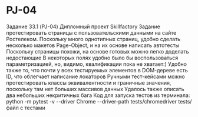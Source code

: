# PJ-04
Задание 33.1 (PJ-04) Дипломный проект Skillfactory
Задание протестировать страницы с пользовательскими данными на сайте Ростелеком.
Поскольку много однотипных страниц, удобно сделать несколько макетов Page-Object, и на их основе написать автотесты
Поскольку страницы похожи, на основе готовых можно легко доделать недостающие
В некоторых полях удобно было бы воспользоваться параметризацией, но, видимо, квалификации пока не хватает:)
Удобно также то, что почти у всех тестируемых элементов в DOM-дереве есть ID, что облегчает написание локаторов
Ручными тест-кейсами можно протестировать классы эквивалентности и граничные значения, поскольку там нет больших массивов данных
Удалось также описать два небольших некритичных бага
Код для запуска тестов из терминала: python -m pytest -v --driver Chrome --driver-path tests/chromedriver tests/файл с тестами
